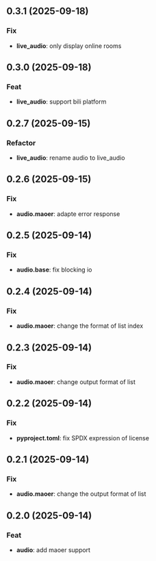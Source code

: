 ## 0.3.1 (2025-09-18)

### Fix

- **live_audio**: only display online rooms

## 0.3.0 (2025-09-18)

### Feat

- **live_audio**: support bili platform

## 0.2.7 (2025-09-15)

### Refactor

- **live_audio**: rename audio to live_audio

## 0.2.6 (2025-09-15)

### Fix

- **audio.maoer**: adapte error response

## 0.2.5 (2025-09-14)

### Fix

- **audio.base**: fix blocking io

## 0.2.4 (2025-09-14)

### Fix

- **audio.maoer**: change the format of list index

## 0.2.3 (2025-09-14)

### Fix

- **audio.maoer**: change output format of list

## 0.2.2 (2025-09-14)

### Fix

- **pyproject.toml**: fix SPDX expression of license

## 0.2.1 (2025-09-14)

### Fix

- **audio.maoer**: change the output format of list

## 0.2.0 (2025-09-14)

### Feat

- **audio**: add maoer support
